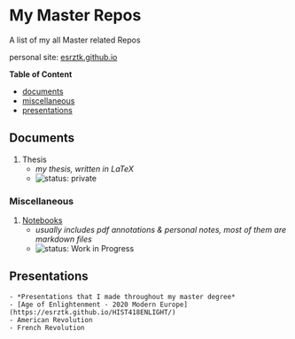 # My Master Repos

A list of my all Master related Repos

personal site: [esrztk.github.io](esrztk.github.io)

**Table of Content**

* [documents](#documents)
* [miscellaneous](#miscellaneous)
* [presentations](#presentations)


## Documents

1. Thesis
    - *my thesis, written in LaTeX*
    - ![status: private](https://img.shields.io/badge/status-private-red.svg)

### Miscellaneous

1. [Notebooks](https://github.com/esrztk/notebook)
    - *usually includes pdf annotations & personal notes, most of them are markdown files*
    - ![status: Work in Progress](https://img.shields.io/badge/status-Work%20in%20Progress-yellow.svg)

## Presentations
    - *Presentations that I made throughout my master degree*
    - [Age of Enlightenment - 2020 Modern Europe](https://esrztk.github.io/HIST418ENLIGHT/)
    - American Revolution
    - French Revolution
